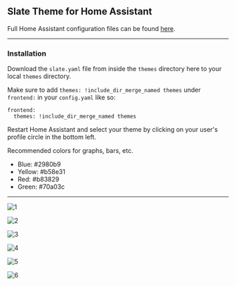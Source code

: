## Slate Theme for Home Assistant
Full Home Assistant configuration files can be found [here](https://github.com/seangreen2/home_assistant).

---

### Installation

Download the `slate.yaml` file from inside the `themes` directory here to your local `themes` directory.

Make sure to add `themes: !include_dir_merge_named themes` under `frontend:` in your `config.yaml` like so:

```
frontend:
  themes: !include_dir_merge_named themes
```
  
Restart Home Assistant and select your theme by clicking on your user's profile circle in the bottom left.

Recommended colors for graphs, bars, etc.
  - Blue: #2980b9
  - Yellow: #b58e31
  - Red: #b83829
  - Green: #70a03c

---

![1](https://i.imgur.com/KkvRDnq.png)

![2](https://i.imgur.com/wEsk3A3.jpg)

![3](https://i.imgur.com/BQvqYws.jpg)

![4](https://i.imgur.com/QBElzUy.jpg)

![5](https://i.imgur.com/IvoGo6C.png)

![6](https://i.imgur.com/v49UR9O.png)
